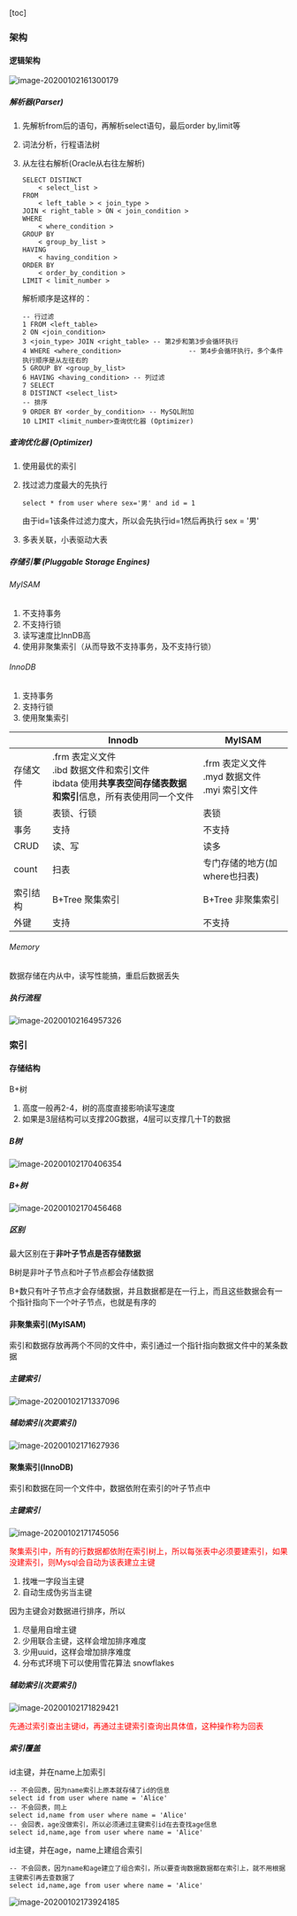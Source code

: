 [toc]

### 架构

#### 逻辑架构

![image-20200102161300179](mysql.assets/image-20200102161300179.png)

##### 解析器(Parser)

1. 先解析from后的语句，再解析select语句，最后order by,limit等

2. 词法分析，行程语法树

3. 从左往右解析(Oracle从右往左解析)

   ``` mysql
   SELECT DISTINCT
       < select_list >
   FROM
       < left_table > < join_type >
   JOIN < right_table > ON < join_condition >
   WHERE
       < where_condition >
   GROUP BY
       < group_by_list >
   HAVING
       < having_condition >
   ORDER BY
       < order_by_condition >
   LIMIT < limit_number >
   ```

   解析顺序是这样的：

   ``` mysql
   -- 行过滤
   1 FROM <left_table>
   2 ON <join_condition>
   3 <join_type> JOIN <right_table> -- 第2步和第3步会循环执行
   4 WHERE <where_condition>				 -- 第4步会循环执行，多个条件执行顺序是从左往右的
   5 GROUP BY <group_by_list>
   6 HAVING <having_condition> -- 列过滤
   7 SELECT
   8 DISTINCT <select_list>
   -- 排序
   9 ORDER BY <order_by_condition> -- MySQL附加
   10 LIMIT <limit_number>查询优化器 (Optimizer)
   ```

##### 查询优化器 (Optimizer)

1. 使用最优的索引

2. 找过滤力度最大的先执行

   ``` mysql
   select * from user where sex='男' and id = 1
   ```

   由于id=1该条件过滤力度大，所以会先执行id=1然后再执行 sex = '男'

3. 多表关联，小表驱动大表

##### 存储引擎 (Pluggable Storage Engines)

###### MyISAM

1. 不支持事务
2. 不支持行锁
3. 读写速度比InnDB高
4. 使用非聚集索引（从而导致不支持事务，及不支持行锁）

###### InnoDB

1. 支持事务
2. 支持行锁
3. 使用聚集索引

|          | Innodb                                                       | MyISAM                                                |
| -------- | ------------------------------------------------------------ | ----------------------------------------------------- |
| 存储文件 | .frm 表定义文件<br/>.ibd 数据文件和索引文件<br/> ibdata 使用**共享表空间存储表数据和索引**信息，所有表使用同一个文件 | .frm 表定义文件 <br/>.myd 数据文件<br/> .myi 索引文件 |
| 锁       | 表锁、行锁                                                   | 表锁                                                  |
| 事务     | 支持                                                         | 不支持                                                |
| CRUD     | 读、写                                                       | 读多                                                  |
| count    | 扫表                                                         | 专门存储的地方(加 where也扫表)                        |
| 索引结构 | B+Tree 聚集索引                                              | B+Tree 非聚集索引                                     |
| 外键     | 支持                                                         | 不支持                                                |

###### Memory

数据存储在内从中，读写性能搞，重启后数据丢失

##### 执行流程

![image-20200102164957326](mysql.assets/image-20200102164957326.png)

### 索引

#### 存储结构

B+树

1. 高度一般再2-4，树的高度直接影响读写速度
2. 如果是3层结构可以支撑20G数据，4层可以支撑几十T的数据

##### B树

![image-20200102170406354](mysql.assets/image-20200102170406354.png)

##### B+树

![image-20200102170456468](mysql.assets/image-20200102170456468.png)

##### 区别

最大区别在于**非叶子节点是否存储数据**

B树是非叶子节点和叶子节点都会存储数据

B+数只有叶子节点才会存储数据，并且数据都是在一行上，而且这些数据会有一个指针指向下一个叶子节点，也就是有序的

#### 非聚集索引(MyISAM)

索引和数据存放再两个不同的文件中，索引通过一个指针指向数据文件中的某条数据

##### 主键索引

![image-20200102171337096](mysql.assets/image-20200102171337096.png)

##### 辅助索引(次要索引)

![image-20200102171627936](mysql.assets/image-20200102171627936.png)

#### 聚集索引(InnoDB)

索引和数据在同一个文件中，数据依附在索引的叶子节点中

##### 主键索引

![image-20200102171745056](mysql.assets/image-20200102171745056.png)

<font color="red">聚集索引中，所有的行数据都依附在索引树上，所以每张表中必须要建索引，如果没建索引，则Mysql会自动为该表建立主键</font>

1. 找唯一字段当主键
2. 自动生成伪劣当主键

因为主键会对数据进行排序，所以

1. 尽量用自增主键
2. 少用联合主键，这样会增加排序难度
3. 少用uuid，这样会增加排序难度
4. 分布式环境下可以使用雪花算法 snowflakes

##### 辅助索引(次要索引)

![image-20200102171829421](mysql.assets/image-20200102171829421.png)

<font color="red">先通过索引查出主键id，再通过主键索引查询出具体值，这种操作称为回表</font>

##### 索引覆盖

id主键，并在name上加索引

``` mysql
-- 不会回表，因为name索引上原本就存储了id的信息
select id from user where name = 'Alice'
-- 不会回表，同上
select id,name from user where name = 'Alice'
-- 会回表，age没做索引，所以必须通过主键索引id在去查找age信息
select id,name,age from user where name = 'Alice'
```

id主键，并在age，name上建组合索引

``` mysql
-- 不会回表，因为name和age建立了组合索引，所以要查询数据数据都在索引上，就不用根据主键索引再去查数据了
select id,name,age from user where name = 'Alice'
```

![image-20200102173924185](mysql.assets/image-20200102173924185.png)


